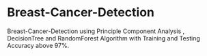 # Breast-Cancer-Detection
Breast-Cancer-Detection using Principle Component Analysis , DecisionTree and RandomForest Algorithm with Training and Testing Accuracy
 above 97%.
